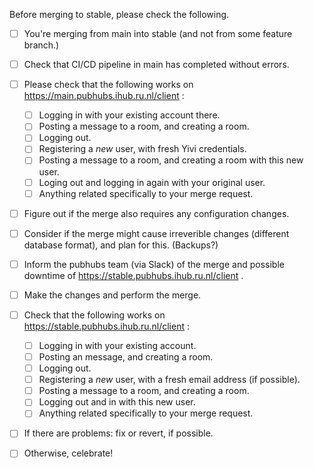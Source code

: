 Before merging to stable, please check the following.

  - [ ] You're merging from main into stable (and not from some feature branch.) 
  - [ ] Check that CI/CD pipeline in main has completed without errors.
  - [ ] Please check that the following works on https://main.pubhubs.ihub.ru.nl/client :
      - [ ] Logging in with your existing account there.
      - [ ] Posting a message to a room, and creating a room.
      - [ ] Logging out.
      - [ ] Registering a *new* user, with fresh Yivi credentials.
      - [ ] Posting a message to a room, and creating a room with this new user.
      - [ ] Loging out and logging in again with your original user.
      - [ ] Anything related specifically to your merge request.
  - [ ] Figure out if the merge also requires any configuration changes. 
  - [ ] Consider if the merge might cause irreverible changes (different database format), and plan for this. (Backups?)
  - [ ] Inform the pubhubs team (via Slack) of the merge and possible downtime of https://stable.pubhubs.ihub.ru.nl/client . 
  - [ ] Make the changes and perform the merge.
  - [ ] Check that the following works on https://stable.pubhubs.ihub.ru.nl/client :
     - [ ] Logging in with your existing account.
     - [ ] Posting an message, and creating a room.
     - [ ] Logging out.
     - [ ] Registering a *new* user, with a fresh email address (if possible).
     - [ ] Posting a message to a room, and creating a room.
     - [ ] Logging out and in with this new user.
     - [ ] Anything related specifically to your merge request.
  - [ ] If there are problems:  fix or revert, if possible.
  - [ ] Otherwise, celebrate!

     

